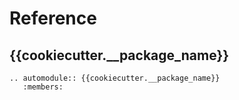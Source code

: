 # Reference

## {{cookiecutter.__package_name}}

```{eval-rst}
.. automodule:: {{cookiecutter.__package_name}}
   :members:
```
